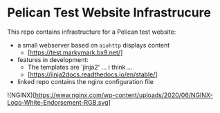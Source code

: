 # Pelican Test Website Infrastrucure

This repo contains infrastructure for a Pelican test website:

- a small webserver based on `aiohttp` displays content 
    - [https://test.markymark.bx9.net/]
- features in development: 
    - The templates are 'jinja2' ... i think ... 
    - [https://jinja2docs.readthedocs.io/en/stable/]
- linked repo contains the nginx configuration file

!(NGINX)[https://www.nginx.com/wp-content/uploads/2020/06/NGINX-Logo-White-Endorsement-RGB.svg]
